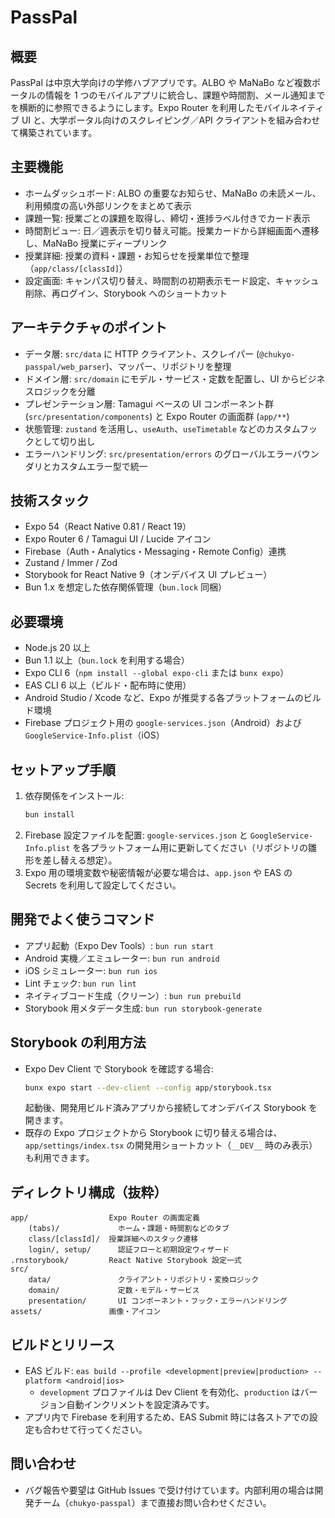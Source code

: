 # PassPal

## 概要
PassPal は中京大学向けの学修ハブアプリです。ALBO や MaNaBo など複数ポータルの情報を 1 つのモバイルアプリに統合し、課題や時間割、メール通知までを横断的に参照できるようにします。Expo Router を利用したモバイルネイティブ UI と、大学ポータル向けのスクレイピング／API クライアントを組み合わせて構築されています。

## 主要機能
- ホームダッシュボード: ALBO の重要なお知らせ、MaNaBo の未読メール、利用頻度の高い外部リンクをまとめて表示
- 課題一覧: 授業ごとの課題を取得し、締切・進捗ラベル付きでカード表示
- 時間割ビュー: 日／週表示を切り替え可能。授業カードから詳細画面へ遷移し、MaNaBo 授業にディープリンク
- 授業詳細: 授業の資料・課題・お知らせを授業単位で整理（`app/class/[classId]`）
- 設定画面: キャンパス切り替え、時間割の初期表示モード設定、キャッシュ削除、再ログイン、Storybook へのショートカット

## アーキテクチャのポイント
- データ層: `src/data` に HTTP クライアント、スクレイパー (`@chukyo-passpal/web_parser`)、マッパー、リポジトリを整理
- ドメイン層: `src/domain` にモデル・サービス・定数を配置し、UI からビジネスロジックを分離
- プレゼンテーション層: Tamagui ベースの UI コンポーネント群 (`src/presentation/components`) と Expo Router の画面群 (`app/**`)
- 状態管理: `zustand` を活用し、`useAuth`、`useTimetable` などのカスタムフックとして切り出し
- エラーハンドリング: `src/presentation/errors` のグローバルエラーバウンダリとカスタムエラー型で統一

## 技術スタック
- Expo 54（React Native 0.81 / React 19）
- Expo Router 6 / Tamagui UI / Lucide アイコン
- Firebase（Auth・Analytics・Messaging・Remote Config）連携
- Zustand / Immer / Zod
- Storybook for React Native 9（オンデバイス UI プレビュー）
- Bun 1.x を想定した依存関係管理（`bun.lock` 同梱）

## 必要環境
- Node.js 20 以上
- Bun 1.1 以上（`bun.lock` を利用する場合）
- Expo CLI 6（`npm install --global expo-cli` または `bunx expo`）
- EAS CLI 6 以上（ビルド・配布時に使用）
- Android Studio / Xcode など、Expo が推奨する各プラットフォームのビルド環境
- Firebase プロジェクト用の `google-services.json`（Android）および `GoogleService-Info.plist`（iOS）

## セットアップ手順
1. 依存関係をインストール:
	 ```bash
	 bun install
	 ```
2. Firebase 設定ファイルを配置: `google-services.json` と `GoogleService-Info.plist` を各プラットフォーム用に更新してください（リポジトリの雛形を差し替える想定）。
3. Expo 用の環境変数や秘密情報が必要な場合は、`app.json` や EAS の Secrets を利用して設定してください。

## 開発でよく使うコマンド
- アプリ起動（Expo Dev Tools）: `bun run start`
- Android 実機／エミュレーター: `bun run android`
- iOS シミュレーター: `bun run ios`
- Lint チェック: `bun run lint`
- ネイティブコード生成（クリーン）: `bun run prebuild`
- Storybook 用メタデータ生成: `bun run storybook-generate`

## Storybook の利用方法
- Expo Dev Client で Storybook を確認する場合:
	```bash
	bunx expo start --dev-client --config app/storybook.tsx
	```
	起動後、開発用ビルド済みアプリから接続してオンデバイス Storybook を開きます。
- 既存の Expo プロジェクトから Storybook に切り替える場合は、`app/settings/index.tsx` の開発用ショートカット（`__DEV__` 時のみ表示）も利用できます。

## ディレクトリ構成（抜粋）
```text
app/                  Expo Router の画面定義
	(tabs)/             ホーム・課題・時間割などのタブ
	class/[classId]/  授業詳細へのスタック遷移
	login/, setup/      認証フローと初期設定ウィザード
.rnstorybook/         React Native Storybook 設定一式
src/
	data/               クライアント・リポジトリ・変換ロジック
	domain/             定数・モデル・サービス
	presentation/       UI コンポーネント・フック・エラーハンドリング
assets/               画像・アイコン
```

## ビルドとリリース
- EAS ビルド: `eas build --profile <development|preview|production> --platform <android|ios>`
	- `development` プロファイルは Dev Client を有効化、`production` はバージョン自動インクリメントを設定済みです。
- アプリ内で Firebase を利用するため、EAS Submit 時には各ストアでの設定も合わせて行ってください。

## 問い合わせ
- バグ報告や要望は GitHub Issues で受け付けています。内部利用の場合は開発チーム（`chukyo-passpal`）まで直接お問い合わせください。

